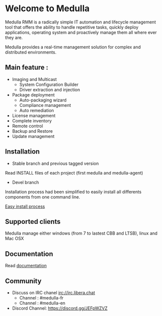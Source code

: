 # Welcome to Medulla

Medulla RMM is a radically simple IT automation and lifecycle management tool that offers the ability to handle repetitive tasks, quickly deploy applications, operating system and proactively manage them all where ever they are. 

Medulla provides a real-time management solution for complex and distributed environments.

## Main feature :

* Imaging and Multicast
  * System Configuration Builder
  * Driver extraction and injection
* Package deployment
  * Auto-packaging wizard
  * Compliance management
  * Auto remediation
* License management
* Complete inventory
* Remote control
* Backup and Restore
* Update management

## Installation

* Stable branch and previous tagged version

Read INSTALL files of each project (first medulla and medulla-agent) 

* Devel branch

Installation process had been simplified to easily install all differents components from one command line.

[Easy install process](https://github.com/medulla-tech/integration/tree/main/ansible)


## Supported clients

Medulla manage either windows (from 7 to lastest CBB and LTSB), linux and Mac OSX 

## Documentation

Read [documentation](https://medulla-tech.readthedocs.io/en/latest/) 


## Community

* Discuss on IRC chanel [irc://irc.libera.chat](https://web.libera.chat/)
  * Channel : #medulla-fr
  * Channel : #medulla-en
* Discord Channel: https://discord.gg/JEFpWZVZ

